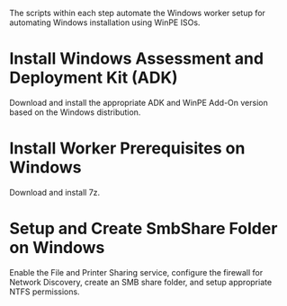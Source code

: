 The scripts within each step automate the Windows worker setup for automating 
Windows installation using WinPE ISOs.

# Install Windows Assessment and Deployment Kit (ADK)
Download and install the appropriate ADK and WinPE Add-On version based on the 
Windows distribution.

# Install Worker Prerequisites on Windows
Download and install 7z.

# Setup and Create SmbShare Folder on Windows
Enable the File and Printer Sharing service, 
configure the firewall for Network Discovery, 
create an SMB share folder, and 
setup appropriate NTFS permissions.